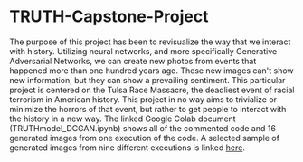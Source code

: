 # TRUTH-Capstone-Project

The purpose of this project has been to revisualize the way that we interact with history. Utilizing neural networks, and more specifically Generative Adversarial Networks, we can create new photos from events that happened more than one hundred years ago. These new images can't show new information, but they can show a prevailing sentiment. This particular project is centered on the Tulsa Race Massacre, the deadliest event of racial terrorism in American history. This project in no way aims to trivialize or minimize the horrors of that event, but rather to get people to interact with the history in a new way. The linked Google Colab document (TRUTHmodel_DCGAN.ipynb) shows all of the commented code and 16 generated images from one execution of the code. A selected sample of generated images from nine different executions is linked [here](https://docs.google.com/drawings/d/1C6tJaB6AXQHEs2HY2A62qHAJXgUtQbNQFWDr3GH1fn8/edit?usp=sharing).
